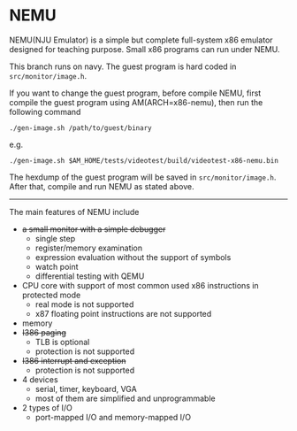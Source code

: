 # NEMU

NEMU(NJU Emulator) is a simple but complete full-system x86 emulator designed for teaching purpose.
Small x86 programs can run under NEMU.

This branch runs on navy. The guest program is hard coded in
`src/monitor/image.h`.

If you want to change the guest program, before compile NEMU, first compile the guest program using AM(ARCH=x86-nemu), 
then run the following command
```
./gen-image.sh /path/to/guest/binary
```
e.g.
```
./gen-image.sh $AM_HOME/tests/videotest/build/videotest-x86-nemu.bin
```
The hexdump of the guest program will be saved in `src/monitor/image.h`. After that, compile and run NEMU as stated above.

----------------------------

The main features of NEMU include
* ~~a small monitor with a simple debugger~~
  * single step
  * register/memory examination
  * expression evaluation without the support of symbols
  * watch point
  * differential testing with QEMU
* CPU core with support of most common used x86 instructions in protected mode
  * real mode is not supported
  * x87 floating point instructions are not supported
* memory
* ~~I386 paging~~
  * TLB is optional
  * protection is not supported
* ~~I386 interrupt and exception~~
  * protection is not supported
* 4 devices
  * serial, timer, keyboard, VGA
  * most of them are simplified and unprogrammable
* 2 types of I/O
  * port-mapped I/O and memory-mapped I/O
